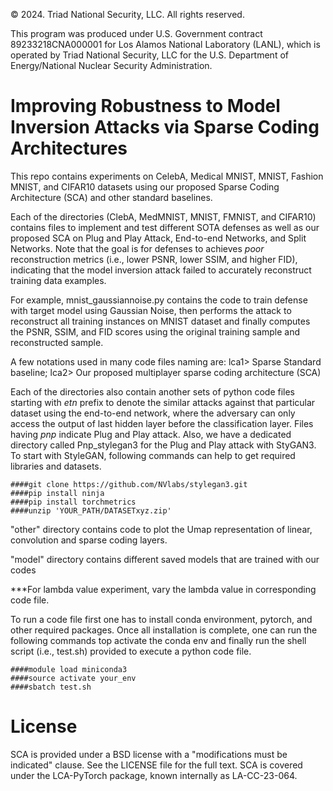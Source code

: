 © 2024. Triad National Security, LLC. All rights reserved.

This program was produced under U.S. Government contract 89233218CNA000001 for Los Alamos
National Laboratory (LANL), which is operated by Triad National Security, LLC for the U.S.
Department of Energy/National Nuclear Security Administration.


<h1> Improving Robustness to Model Inversion Attacks via Sparse Coding Architectures</h1>


This repo contains experiments on CelebA, Medical MNIST, MNIST, Fashion MNIST, and CIFAR10 datasets using our proposed Sparse Coding Architecture (SCA) and other standard baselines.

Each of the directories (ClebA, MedMNIST, MNIST, FMNIST, and CIFAR10) contains files to implement and test different SOTA defenses as well as our proposed SCA on Plug and Play Attack, End-to-end Networks, and Split Networks. Note that the goal is for defenses to achieves *poor* reconstruction metrics (i.e., lower PSNR, lower SSIM, and higher FID), indicating that the model inversion attack failed to accurately reconstruct training data examples. 

For example, mnist_gaussiannoise.py contains the code to train defense with target model using Gaussian Noise, then performs the attack to reconstruct all training instances on MNIST dataset and finally computes the PSNR, SSIM, and FID scores using the original training sample and reconstructed sample. 

A few notations used in many code files naming are: lca1> Sparse Standard baseline; lca2> Our proposed multiplayer sparse coding architecture (SCA)

Each of the directories also contain another sets of python code files starting with *etn* prefix to denote the similar attacks against that particular dataset using the end-to-end network, where the adversary can only access the output of last hidden layer before the classification layer. Files having *pnp* indicate Plug and Play attack. Also, we have a dedicated directory called Pnp_stylegan3 for the Plug and Play attack with StyGAN3. To start with StyleGAN, following commands can help to get required libraries and datasets.
```
####git clone https://github.com/NVlabs/stylegan3.git
####pip install ninja
####pip install torchmetrics
####unzip 'YOUR_PATH/DATASETxyz.zip'
```

"other" directory contains code to plot the Umap representation of linear, convolution and sparse coding layers.

"model" directory contains different saved models that are trained with our codes

***For lambda value experiment, vary the lambda value in corresponding code file.

To run a code file first one has to install conda environment, pytorch, and other required packages.
Once all installation is complete, one can run the following commands top activate the conda env and finally run the shell script (i.e., test.sh) provided to execute a python code file.

```
####module load miniconda3
####source activate your_env
####sbatch test.sh
```

# License
SCA is provided under a BSD license with a "modifications must be indicated" clause. See the LICENSE file for the full text. SCA is covered under the LCA-PyTorch package, known internally as LA-CC-23-064.

